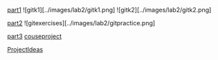 [part1](https://github.com/Tiecoon/lab2part1)
![gitk1][../images/lab2/gitk1.png]
![gitk2][../images/lab2/gitk2.png]

[part2](https://github.com/Tiecoon/Spoon-Knife)
![gitexercises][../images/lab2/gitpractice.png]

[part3](https://github.com/Tiecoon/PullReq)
[couseproject](https://github.com/Tiecoon/courseproject)

[ProjectIdeas](https://github.com/sringram96/ProjectIdeas2019)
